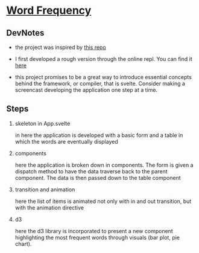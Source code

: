 # [Word Frequency](https://svelte.dev/repl/d047e6a494bc402a8897a25ae6c16725)

## DevNotes

-   the project was inspired by [this repo](https://github.com/florinpop17/app-ideas/blob/master/Projects/1-Beginner/Word-Frequency-App.md)

-   I first developed a rough version through the online repl. You can find it [here](https://svelte.dev/repl/d047e6a494bc402a8897a25ae6c16725)

-   this project promises to be a great way to introduce essential concepts behind the framework, or compiler, that is svelte. Consider making a screencast developing the application one step at a time.

## Steps

1. skeleton in App.svelte

    in here the application is developed with a basic form and a table in which the words are eventually displayed

1. components

    here the application is broken down in components. The form is given a dispatch method to have the data traverse back to the parent component. The data is then passed down to the table component

1. transition and animation

    here the list of items is animated not only with in and out transition, but with the animation directive

1. d3

    here the d3 library is incorporated to present a new component highlighting the most frequent words through visuals (bar plot, pie chart).
